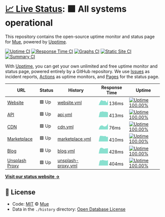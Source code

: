 # [📈 Live Status](https://status.muetab.com): <!--live status--> **🟩 All systems operational**

This repository contains the open-source uptime monitor and status page for [Mue](https://muetab.com), powered by [Upptime](https://github.com/upptime/upptime).

[![Uptime CI](https://github.com/koj-co/upptime/workflows/Uptime%20CI/badge.svg)](https://github.com/koj-co/upptime/actions?query=workflow%3A%22Uptime+CI%22)
[![Response Time CI](https://github.com/koj-co/upptime/workflows/Response%20Time%20CI/badge.svg)](https://github.com/koj-co/upptime/actions?query=workflow%3A%22Response+Time+CI%22)
[![Graphs CI](https://github.com/koj-co/upptime/workflows/Graphs%20CI/badge.svg)](https://github.com/koj-co/upptime/actions?query=workflow%3A%22Graphs+CI%22)
[![Static Site CI](https://github.com/koj-co/upptime/workflows/Static%20Site%20CI/badge.svg)](https://github.com/koj-co/upptime/actions?query=workflow%3A%22Static+Site+CI%22)
[![Summary CI](https://github.com/koj-co/upptime/workflows/Summary%20CI/badge.svg)](https://github.com/koj-co/upptime/actions?query=workflow%3A%22Summary+CI%22)

With [Upptime](https://upptime.js.org), you can get your own unlimited and free uptime monitor and status page, powered entirely by a GitHub repository. We use [Issues](https://github.com/mue/status/issues) as incident reports, [Actions](https://github.com/mue/status/actions) as uptime monitors, and [Pages](https://status.muetab.com) for the status page.

<!--start: status pages-->
<!-- This summary is generated by Upptime (https://github.com/upptime/upptime) -->
<!-- Do not edit this manually, your changes will be overwritten -->

| URL                                                          | Status | History                                                                                       | Response Time                                                                       | Uptime                                                                                                                                                                                                          |
| ------------------------------------------------------------ | ------ | --------------------------------------------------------------------------------------------- | ----------------------------------------------------------------------------------- | --------------------------------------------------------------------------------------------------------------------------------------------------------------------------------------------------------------- |
| [Website](https://muetab.com)                                | 🟩 Up  | [website.yml](https://github.com/mue/status/commits/master/history/website.yml)               | <img alt="Response time graph" src="./graphs/website.png" height="20"> 136ms        | [![Uptime 100.00%](https://img.shields.io/endpoint?url=https%3A%2F%2Fraw.githubusercontent.com%2Fmue%2Fstatus%2Fmaster%2Fapi%2Fwebsite%2Fuptime.json)](https://status.muetab.com/history/website)               |
| [API](https://api.muetab.com)                                | 🟩 Up  | [api.yml](https://github.com/mue/status/commits/master/history/api.yml)                       | <img alt="Response time graph" src="./graphs/api.png" height="20"> 413ms            | [![Uptime 100.00%](https://img.shields.io/endpoint?url=https%3A%2F%2Fraw.githubusercontent.com%2Fmue%2Fstatus%2Fmaster%2Fapi%2Fapi%2Fuptime.json)](https://status.muetab.com/history/api)                       |
| [CDN](https://cdn.derpyenterprises.org/mue/mue_verified.svg) | 🟩 Up  | [cdn.yml](https://github.com/mue/status/commits/master/history/cdn.yml)                       | <img alt="Response time graph" src="./graphs/cdn.png" height="20"> 76ms             | [![Uptime 100.00%](https://img.shields.io/endpoint?url=https%3A%2F%2Fraw.githubusercontent.com%2Fmue%2Fstatus%2Fmaster%2Fapi%2Fcdn%2Fuptime.json)](https://status.muetab.com/history/cdn)                       |
| [Marketplace](https://marketplace.muetab.com)                | 🟩 Up  | [marketplace.yml](https://github.com/mue/status/commits/master/history/marketplace.yml)       | <img alt="Response time graph" src="./graphs/marketplace.png" height="20"> 410ms    | [![Uptime 100.00%](https://img.shields.io/endpoint?url=https%3A%2F%2Fraw.githubusercontent.com%2Fmue%2Fstatus%2Fmaster%2Fapi%2Fmarketplace%2Fuptime.json)](https://status.muetab.com/history/marketplace)       |
| [Blog](https://blog.muetab.com)                              | 🟩 Up  | [blog.yml](https://github.com/mue/status/commits/master/history/blog.yml)                     | <img alt="Response time graph" src="./graphs/blog.png" height="20"> 428ms           | [![Uptime 100.00%](https://img.shields.io/endpoint?url=https%3A%2F%2Fraw.githubusercontent.com%2Fmue%2Fstatus%2Fmaster%2Fapi%2Fblog%2Fuptime.json)](https://status.muetab.com/history/blog)                     |
| [Unsplash Proxy](https://unsplash.muetab.com)                | 🟩 Up  | [unsplash-proxy.yml](https://github.com/mue/status/commits/master/history/unsplash-proxy.yml) | <img alt="Response time graph" src="./graphs/unsplash-proxy.png" height="20"> 404ms | [![Uptime 100.00%](https://img.shields.io/endpoint?url=https%3A%2F%2Fraw.githubusercontent.com%2Fmue%2Fstatus%2Fmaster%2Fapi%2Funsplash-proxy%2Fuptime.json)](https://status.muetab.com/history/unsplash-proxy) |

<!--end: status pages-->

[**Visit our status website →**](https://status.muetab.com)

## 📄 License

- Code: [MIT](./LICENSE) © [Mue](https://muetab.com)
- Data in the `./history` directory: [Open Database License](https://opendatacommons.org/licenses/odbl/1-0/)
